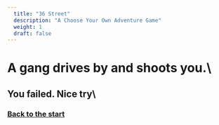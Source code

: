 ```yaml
---
  title: "36 Street"
  description: "A Choose Your Own Adventure Game"
  weight: 1
  draft: false
---
```

# A gang drives by and shoots you.\
## You failed. Nice try\
### [Back to the start](/1)
